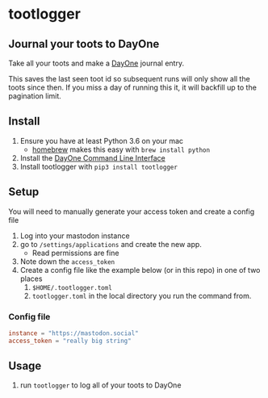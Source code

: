 # tootlogger

## Journal your toots to DayOne

Take all your toots and make a [DayOne](https://dayoneapp.com/) journal entry.

This saves the last seen toot id so subsequent runs will only show all the toots since then.
If you miss a day of running this it, it will backfill up to the pagination limit.

## Install

1. Ensure you have at least Python 3.6 on your mac
    - [homebrew](https://brew.sh/) makes this easy with `brew install python`
1. Install the [DayOne Command Line Interface](http://help.dayoneapp.com/tips-and-tutorials/command-line-interface-cli)
1. Install tootlogger with `pip3 install tootlogger`


## Setup

You will need to manually generate your access token and create a config file

1. Log into your mastodon instance 
1. go to `/settings/applications` and create the new app.
    - Read permissions are fine
1. Note down the `access_token`
1. Create a config file like the example below (or in this repo) in one of two places
    1. `$HOME/.tootlogger.toml`
    1. `tootlogger.toml` in the local directory you run the command from.


### Config file
```toml
instance = "https://mastodon.social"
access_token = "really big string"
```

## Usage

1. run `tootlogger` to log all of your toots to DayOne
